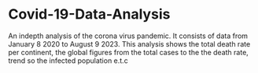 # Covid-19-Data-Analysis
An indepth analysis of the corona virus pandemic. It consists of data from January 8 2020 to August 9 2023. This analysis shows the total death rate per continent, the global figures from the total cases to the the death rate, trend so the infected population e.t.c
